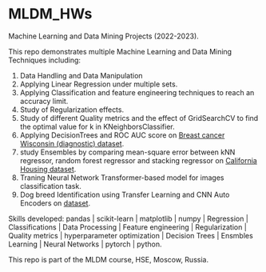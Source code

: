 # MLDM_HWs 
Machine Learning and Data Mining Projects (2022-2023).

This repo demonstrates multiple Machine Learning and Data Mining Techniques including:
1. Data Handling and Data Manipulation 
2. Applying Linear Regression under multiple sets.
3. Applying Classification and feature engineering techniques to reach an accuracy limit.
4. Study of Regularization effects.
5. Study of different Quality metrics and the effect of GridSearchCV to find the optimal value for k in KNeighborsClassifier.
6. Applying DecisionTrees and ROC AUC score on [Breast cancer Wisconsin (diagnostic) dataset](https://goo.gl/U2Uwz2).
7. study Ensembles by comparing mean-square error between kNN regressor, random forest regressor and stacking regressor on [California Housing dataset](https://www.dcc.fc.up.pt/~ltorgo/Regression/cal_housing.html).
8. Traning Neural Network Transformer-based model for images classification task.
9. Dog breed Identification using Transfer Learning and CNN Auto Encoders on [dataset](https://www.kaggle.com/competitions/dog-breed-identification/data).

Skills developed: pandas | scikit-learn | matplotlib | numpy | Regression | Classifications | Data Processing | Feature engineering | Regularization | Quality metrics | hyperparameter optimization | Decision Trees | Ensmbles Learning | Neural Networks | pytorch | python.

This repo is part of the MLDM course, HSE, Moscow, Russia.
